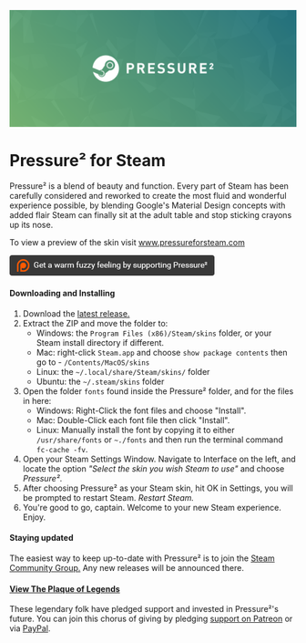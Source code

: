 ![Pressure² Logo](logo.png "Pressure²")

# Pressure² for Steam
Pressure² is a blend of beauty and function. Every part of Steam has been carefully considered and reworked to create the most fluid and wonderful experience possible, by blending Google's Material Design concepts with added flair Steam can finally sit at the adult table and stop sticking crayons up its nose.

To view a preview of the skin visit www.pressureforsteam.com

[![Pledge on Patreon](patreon.png)](https://www.patreon.com/dirtdiglett)

#### Downloading and Installing
1. Download the [latest release.](https://github.com/DirtDiglett/Pressure2/releases/latest)
2. Extract the ZIP and move the folder to:
	* Windows: the `Program Files (x86)/Steam/skins` folder, or your Steam install directory if different.
	* Mac: right-click `Steam.app` and choose `show package contents` then go to - `/Contents/MacOS/skins`
	* Linux: the `~/.local/share/Steam/skins/` folder
    * Ubuntu: the `~/.steam/skins` folder
3. Open the folder `fonts` found inside the Pressure² folder, and for the files in here:
	* Windows: Right-Click the font files and choose "Install".
	* Mac: Double-Click each font file then click "Install".
	* Linux: Manually install the font by copying it to either `/usr/share/fonts` or `~./fonts` and then run the terminal command `fc-cache -fv`.
4. Open your Steam Settings Window. Navigate to Interface on the left, and locate the option *"Select the skin you wish Steam to use"* and choose *Pressure²*.
5. After choosing Pressure² as your Steam skin, hit OK in Settings, you will be prompted to restart Steam. *Restart Steam.*
6. You're good to go, captain. Welcome to your new Steam experience. Enjoy.

#### Staying updated
The easiest way to keep up-to-date with Pressure² is to join the [Steam Community Group.](http://steamcommunity.com/groups/pressureskin) Any new releases will be announced there.

#### [View The Plaque of Legends](http://pressureforsteam.com/#supporters)
These legendary folk have pledged support and invested in Pressure²'s future.
You can join this chorus of giving by pledging [support on Patreon](https://www.patreon.com/dirtdiglett) or via [PayPal](https://www.paypal.com/cgi-bin/webscr?cmd=_s-xclick&hosted_button_id=WAC672ATU68E4).